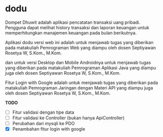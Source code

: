 # dodu

Dompet Dhuwit adalah aplikasi pencatatan transaksi uang pribadi.
Pengguna dapat melihat history transaksi dan laporan keuangan untuk memperhitungkan manajemen keuangan pada bulan berikutnya.

Aplikasi dodu versi web ini adalah untuk menjawab tugas yang diberikan pada matakuliah Pemrograman Web yang diampu oleh dosen Septiyawan Rosetya W, S.Kom., M.Kom.

dan untuk versi Desktop dan Mobile Androidnya untuk menjawab tugas yang diberikan pada matakuliah Pemrograman Aplikasi Java yang diampu juga oleh dosen Septiyawan Rosetya W, S.Kom., M.Kom.

Fitur Login with Google adalah untuk menjawab tugas yang diberikan pada matakuliah Pemrograman Jaringan dengan Materi API yang diampu juga oleh dosen Septiyawan Rosetya W, S.Kom., M.Kom.

**TODO**

* [ ] Fitur validasi dengan tipe data
* [ ] Fitur validasi ke Controller (bukan hanya ApiController)
* [ ] Perubahan dari mysqli ke PDO
* [x] Penambahan fitur login with google